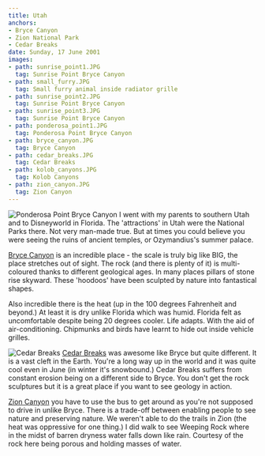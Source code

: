 ```yaml
---
title: Utah
anchors:
- Bryce Canyon
- Zion National Park
- Cedar Breaks
date: Sunday, 17 June 2001
images:
- path: sunrise_point1.JPG
  tag: Sunrise Point Bryce Canyon
- path: small_furry.JPG
  tag: Small furry animal inside radiator grille
- path: sunrise_point2.JPG
  tag: Sunrise Point Bryce Canyon
- path: sunrise_point3.JPG
  tag: Sunrise Point Bryce Canyon
- path: ponderosa_point1.JPG
  tag: Ponderosa Point Bryce Canyon
- path: bryce_canyon.JPG
  tag: Bryce Canyon
- path: cedar_breaks.JPG
  tag: Cedar Breaks
- path: kolob_canyons.JPG
  tag: Kolob Canyons
- path: zion_canyon.JPG
  tag: Zion Canyon
---
```

![Ponderosa Point Bryce Canyon](ponderosa_point1.JPG)
I went with my parents to southern Utah and to Disneyworld in Florida.   The 'attractions' in Utah were the National Parks there.   Not very man-made true.   But at times you could believe you were seeing the ruins of ancient temples, or Ozymandius's summer palace.

[Bryce Canyon](https://www.nps.gov/brca/index.htm) is an incredible place - the scale is truly big like BIG, the place stretches out of sight.   The rock (and there is plenty of it) is multi-coloured thanks to different geological ages. In many places pillars of stone rise skyward.   These 'hoodoos' have been sculpted by nature into fantastical shapes.

Also incredible there is the heat (up in the 100 degrees Fahrenheit and beyond.)   At least it is dry unlike Florida which was humid.   Florida felt as uncomfortable despite being 20 degrees cooler.   Life adapts.   With the aid of air-conditioning.   Chipmunks and birds have learnt to hide out inside vehicle grilles.

![Cedar Breaks](cedar_breaks.JPG)
[Cedar Breaks](https://www.nps.gov/cebr/index.htm) was awesome like Bryce but quite different.   It is a vast cleft in the Earth.   You're a long way up in the world and it was quite cool even in June (in winter it's snowbound.)   Cedar Breaks suffers from constant erosion being on a different side to Bryce.   You don't get the rock sculptures but it is a great place if you want to see geology in action.

[Zion Canyon](https://www.nps.gov/zion/index.htm) you have to use the bus to get around as you're not supposed to drive in unlike Bryce.   There is a trade-off between enabling people to see nature and preserving   nature.   We weren't able to do the trails in Zion (the heat was oppressive for one thing.)   I did walk to see Weeping Rock where in the midst of barren dryness water falls down like rain.   Courtesy of the rock here being porous and holding masses of water.
